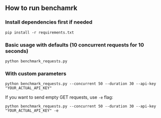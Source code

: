 ## How to run benchamrk

### Install dependencies first if needed
```
pip install -r requirements.txt
```

### Basic usage with defaults (10 concurrent requests for 10 seconds)
```
python benchmark_requests.py
```

### With custom parameters
```
python benchmark_requests.py --concurrent 50 --duration 30 --api-key "YOUR_ACTUAL_API_KEY"
```

If you want to send empty GET requests, use `-e` flag:
```
python benchmark_requests.py --concurrent 50 --duration 30 --api-key "YOUR_ACTUAL_API_KEY" -e
```